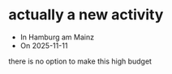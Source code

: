 # actually a new activity
- In Hamburg am Mainz
- On 2025-11-11

there is no option to make this high budget